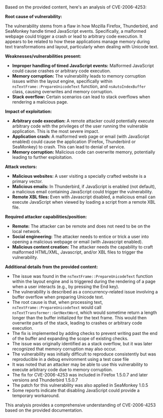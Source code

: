 Based on the provided content, here's an analysis of CVE-2006-4253:

**Root cause of vulnerability:**

The vulnerability stems from a flaw in how Mozilla Firefox, Thunderbird, and SeaMonkey handle timed JavaScript events. Specifically, a malformed webpage could trigger a crash or lead to arbitrary code execution. It appears to be related to how these applications manage memory during text transformations and layout, particularly when dealing with Unicode text.

**Weaknesses/vulnerabilities present:**
*   **Improper handling of timed JavaScript events:** Malformed JavaScript could cause crashes or arbitrary code execution.
*   **Memory corruption:** The vulnerability leads to memory corruption issues within the layout engine, specifically within `nsTextFrame::PrepareUnicodeText` function, and `nsAutoIndexBuffer` class, causing overwrites and memory corruption.
*   **Stack overflow:** Certain scenarios can lead to stack overflows when rendering a malicious page.

**Impact of exploitation:**
*   **Arbitrary code execution:** A remote attacker could potentially execute arbitrary code with the privileges of the user running the vulnerable application. This is the most severe impact.
*   **Application crash:** A malformed web page or email (with JavaScript enabled) could cause the application (Firefox, Thunderbird or SeaMonkey) to crash. This can lead to denial of service.
*   **Memory corruption:** Malicious code can overwrite memory, potentially leading to further exploitation.

**Attack vectors:**
*   **Malicious websites:** A user visiting a specially crafted website is a primary vector.
*   **Malicious emails:**  In Thunderbird, if JavaScript is enabled (not default), a malicious email containing JavaScript could trigger the vulnerability.
*   **Remote XBL files:**  Even with Javascript disabled, a malicious email can execute JavaScript when viewed by loading a script from a remote XBL file.

**Required attacker capabilities/position:**

*   **Remote:** The attacker can be remote and does not need to be on the local network.
*   **Social engineering:** The attacker needs to entice or trick a user into opening a malicious webpage or email (with Javascript enabled).
*   **Malicious content creation:** The attacker needs the capability to craft malformed HTML/XML, Javascript, and/or XBL files to trigger the vulnerability.

**Additional details from the provided content:**

*   The issue was found in the `nsTextFrame::PrepareUnicodeText` function within the layout engine and is triggered during the rendering of a page when a user interacts (e.g., by pressing the End key).
*   The vulnerability is described as a concurrency-related issue involving a buffer overflow when preparing Unicode text.
*   The root cause is that, when processing text,  `nsTextFrame::PrepareUnicodeText` would call `nsTextTransformer::GetNextWord`, which would sometime return a length longer than the buffer initialized for the text frame. This would then overwrite parts of the stack, leading to crashes or arbitrary code execution.
*   The fix is implemented by adding checks to prevent writing past the end of the buffer and expanding the scope of existing checks.
*   The issue was originally identified as a stack overflow, but it was later recognized that memory corruption may also occur.
*   The vulnerability was initially difficult to reproduce consistently but was reproducible in a debug environment using a test case file
*   It was noted that an attacker may be able to use this vulnerability to execute arbitrary code due to memory corruption.
*   The fix for CVE-2006-4253 was included in Firefox 1.5.0.7 and later versions and Thunderbird 1.5.0.7
*   The patch for this vulnerability was also applied in SeaMonkey 1.0.5
*   Some reports indicate that disabling JavaScript could provide a temporary workaround.

This analysis provides a comprehensive understanding of CVE-2006-4253 based on the provided documentation.